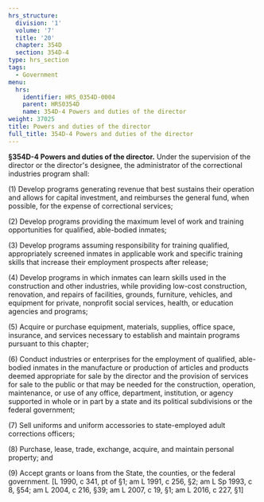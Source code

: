 ```yaml
---
hrs_structure:
  division: '1'
  volume: '7'
  title: '20'
  chapter: 354D
  section: 354D-4
type: hrs_section
tags:
  - Government
menu:
  hrs:
    identifier: HRS_0354D-0004
    parent: HRS0354D
    name: 354D-4 Powers and duties of the director
weight: 37025
title: Powers and duties of the director
full_title: 354D-4 Powers and duties of the director
---
```

**§354D-4 Powers and duties of the director.** Under the supervision of the director or the director's designee, the administrator of the correctional industries program shall:

(1) Develop programs generating revenue that best sustains their operation and allows for capital investment, and reimburses the general fund, when possible, for the expense of correctional services;

(2) Develop programs providing the maximum level of work and training opportunities for qualified, able-bodied inmates;

(3) Develop programs assuming responsibility for training qualified, appropriately screened inmates in applicable work and specific training skills that increase their employment prospects after release;

(4) Develop programs in which inmates can learn skills used in the construction and other industries, while providing low-cost construction, renovation, and repairs of facilities, grounds, furniture, vehicles, and equipment for private, nonprofit social services, health, or education agencies and programs;

(5) Acquire or purchase equipment, materials, supplies, office space, insurance, and services necessary to establish and maintain programs pursuant to this chapter;

(6) Conduct industries or enterprises for the employment of qualified, able-bodied inmates in the manufacture or production of articles and products deemed appropriate for sale by the director and the provision of services for sale to the public or that may be needed for the construction, operation, maintenance, or use of any office, department, institution, or agency supported in whole or in part by a state and its political subdivisions or the federal government;

(7) Sell uniforms and uniform accessories to state-employed adult corrections officers;

(8) Purchase, lease, trade, exchange, acquire, and maintain personal property; and

(9) Accept grants or loans from the State, the counties, or the federal government. [L 1990, c 341, pt of §1; am L 1991, c 256, §2; am L Sp 1993, c 8, §54; am L 2004, c 216, §39; am L 2007, c 19, §1; am L 2016, c 227, §1]